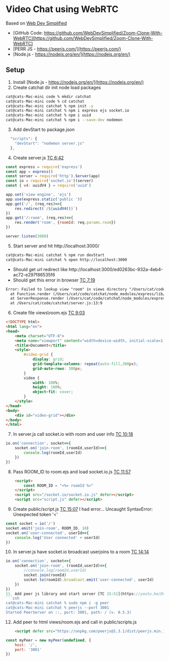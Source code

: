 # Video Chat using WebRTC

Based on [Web Dev Simplified](https://www.youtube.com/watch?v=DvlyzDZDEq4)
  - [GitHub Code: https://github.com/WebDevSimplified/Zoom-Clone-With-WebRTC](https://github.com/WebDevSimplified/Zoom-Clone-With-WebRTC)
  - [PERR JS - https://peerjs.com/](https://peerjs.com/)
  - [Node.js - https://nodejs.org/en/](https://nodejs.org/en/)
  
## Setup
1. Install [Node.js - https://nodejs.org/en/](https://nodejs.org/en/) 
2. Create catchat dir init node load packages
```zsh
cat@cats-Mac-mini code % mkdir catchat
cat@cats-Mac-mini code % cd catchat 
cat@cats-Mac-mini catchat % npm init -y
cat@cats-Mac-mini catchat % npm i express ejs socket.io
cat@cats-Mac-mini catchat % npm i uuid
cat@cats-Mac-mini catchat % npm i --save-dev nodemon
```
3. Add devStart to package.json
```js
  "scripts": {
    "devStart": "nodemon server.js"
  },
```
4. Create server.js [TC 6:42](https://youtu.be/DvlyzDZDEq4?t=402)
```js
const express = require('express')
const app = express()
const server = require('http').Server(app)
const io = require('socket.io')(server)
const { v4: uuidV4 } = require('uuid')

app.set('view engine', 'ejs')
app.use(express.static('public '))
app.get('/', (req,res)=>{
    res.redirect(`/${uuidV4()}`)
})
app.get('/:room', (req,res)=>{
    res.render('room', {roomId: req.params.room})
})

server.listen(3000)
```
5. Start server and hit http://localhost:3000/
```zsh
cat@cats-Mac-mini catchat % npm run devStart
cat@cats-Mac-mini catchat % open http://localhost:3000
```
  - Should get url redirect like http://localhost:3000/ed0263bc-932a-4eb4-ac72-e297f86535f6
  - Should get this error in browser [TC 7:19](https://youtu.be/DvlyzDZDEq4?t=439)
  ```txt
  Error: Failed to lookup view "room" in views directory "/Users/cat/code/catchat/views"
    at Function.render (/Users/cat/code/catchat/node_modules/express/lib/application.js:580:17)
    at ServerResponse.render (/Users/cat/code/catchat/node_modules/express/lib/response.js:1012:7)
    at /Users/cat/code/catchat/server.js:13:9
  ```
6. Create file views\room.ejs [TC 9:03](https://youtu.be/DvlyzDZDEq4?t=543)
```html
<!DOCTYPE html>
<html lang="en">
<head>
    <meta charset="UTF-8">
    <meta name="viewport" content="width=device-width, initial-scale=1.0">
    <title>Document</title>
    <style>
        #video-grid {
            display: grid;
            grid-template-columns: repeat(auto-fill,300px);
            grid-auto-rows: 300px;
        }
        video {
            width: 100%;
            height: 100%;
            object-fit: cover;
        }
    </style>
</head>
<body>
    <div id="video-grid"></div>
</body>
</html>
```
7. In server.js call socket.io with room and user info [TC 10:18](https://youtu.be/DvlyzDZDEq4?t=618)
```js
io.on('connection', socket=>{
    socket.on('join-room', (roomId,userId)=>{
        console.log(roomId,userId)
    })
})
```
8. Pass ROOM_ID to room.ejs and load socket.io.js [TC 11:57](https://youtu.be/DvlyzDZDEq4?t=717)
```html
    <script>
        const ROOM_ID = "<%= roomId %>"
    </script>
    <script src="/socket.io/socket.io.js" defer></script>
    <script src="script.js" defer></script>
```
9. Create public/script.js [TC 15:07](https://youtu.be/DvlyzDZDEq4?t=907) I had error... Uncaught SyntaxError: Unexpected token '<'
```js
const socket = io('/')
socket.emit('join-room', ROOM_ID, 10)
socket.on('user-connected', userId=>{
    console.log('User connected' + userId)
})
```
10. In server.js have socket.io broadcast userjoins to a room [TC 14:14](https://youtu.be/DvlyzDZDEq4?t=854)
```js
io.on('connection', socket=>{
    socket.on('join-room', (roomId,userId)=>{
        //console.log(roomId,userId)
        socket.join(roomId)
        socket.to(roomId).broadcast.emit('user-connected', userId)
    })
})
11. Add peer js library and start server [TC 15:51](https://youtu.be/DvlyzDZDEq4?t=951)
```zsh
cat@cats-Mac-mini catchat % sudo npm i -g peer
cat@cats-Mac-mini catchat % peerjs --port 3001
Started PeerServer on ::, port: 3001, path: / (v. 0.5.3)
```
12. Add peer to html views/room.ejs and call in public/scripts.js
```html
    <script defer src="https://unpkg.com/peerjs@1.3.1/dist/peerjs.min.js"></script>
```
```js
const myPeer = new myPeer(undefined, {
    host: '/',
    port: '3001'
})
```
